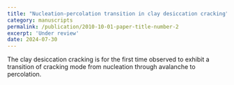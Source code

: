 ```yaml
---
title: "Nucleation-percolation transition in clay desiccation cracking"
category: manuscripts
permalink: /publication/2010-10-01-paper-title-number-2
excerpt: 'Under review'
date: 2024-07-30
---
```


The clay desiccation cracking is for the first time observed to exhibit a transition of cracking mode from nucleation through avalanche to percolation.
